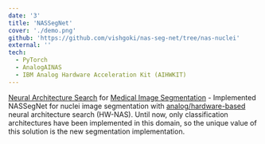 ```yaml
---
date: '3'
title: 'NASSegNet'
cover: './demo.png'
github: 'https://github.com/vishgoki/nas-seg-net/tree/nas-nuclei'
external: ''
tech:
  - PyTorch
  - AnalogAINAS
  - IBM Analog Hardware Acceleration Kit (AIHWKIT)
---
```


[Neural Architecture Search](https://en.wikipedia.org/wiki/Neural_architecture_search) for [Medical Image Segmentation](https://en.wikipedia.org/wiki/Image_segmentation) - Implemented NASSegNet for nuclei image segmentation with [analog/hardware-based](https://research.ibm.com/projects/analog-ai) neural architecture search (HW-NAS). Until now, only classification architectures have been implemented in this domain, so the unique value of this solution is the new segmentation implementation.